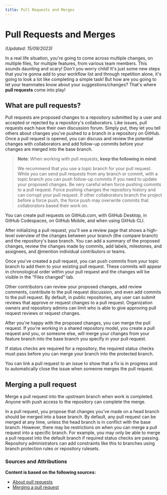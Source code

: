 ```yaml
---
title: Pull Requests and Merges
---
```


# Pull Requests and Merges

_(Updated: 15/09/2023)_

In a real life situation, you're going to come across multiple changes, on multiple files, for multiple features, from various team members. This sounds daunting and scary! Don't you worry child! It's just some new steps that you're gonna add to your workflow list and through repetition alone, it's going to look a lot like completing a simple task! But how are you going to let your teammates know about your suggestions/changes? That's where **pull requests** come into play!

## What are pull requests?

Pull requests are proposed changes to a repository submitted by a user and accepted or rejected by a repository's collaborators. Like issues, pull requests each have their own discussion forum. Simply put, they let you tell others about changes you've pushed to a branch in a repository on GitHub. Once a pull request is opened, you can discuss and review the potential changes with collaborators and add follow-up commits before your changes are merged into the base branch.

> **Note**: When working with pull requests, **keep the following in mind**:
>
> We recommend that you use a topic branch for your pull request. While you can send pull requests from any branch or commit, with a topic branch you can push follow-up commits if you need to update your proposed changes.
> Be very careful when force pushing commits to a pull request. Force pushing changes the repository history and can corrupt your pull request. If other collaborators branch the project before a force push, the force push may overwrite commits that collaborators based their work on.

You can create pull requests on GitHub.com, with GitHub Desktop, in GitHub Codespaces, on GitHub Mobile, and when using GitHub CLI.

After initializing a pull request, you'll see a review page that shows a high-level overview of the changes between your branch (the compare branch) and the repository's base branch. You can add a summary of the proposed changes, review the changes made by commits, add labels, milestones, and assignees, and @mention individual contributors or teams.

Once you've created a pull request, you can push commits from your topic branch to add them to your existing pull request. These commits will appear in chronological order within your pull request and the changes will be visible in the "Files changed" tab.

Other contributors can review your proposed changes, add review comments, contribute to the pull request discussion, and even add commits to the pull request. By default, in public repositories, any user can submit reviews that approve or request changes to a pull request. Organization owners and repository admins can limit who is able to give approving pull request reviews or request changes.

After you're happy with the proposed changes, you can merge the pull request. If you're working in a shared repository model, you create a pull request and you, or someone else, will merge your changes from your feature branch into the base branch you specify in your pull request.

If status checks are required for a repository, the required status checks must pass before you can merge your branch into the protected branch.

You can link a pull request to an issue to show that a fix is in progress and to automatically close the issue when someone merges the pull request.

## Merging a pull request

Merge a pull request into the upstream branch when work is completed. Anyone with push access to the repository can complete the merge.

In a pull request, you propose that changes you've made on a head branch should be merged into a base branch. By default, any pull request can be merged at any time, unless the head branch is in conflict with the base branch. However, there may be restrictions on when you can merge a pull request into a specific branch. For example, you may only be able to merge a pull request into the default branch if required status checks are passing. Repository administrators can add constraints like this to branches using branch protection rules or repository rulesets.

### Sources and Attributions

**Content is based on the following sources:**

- [About pull requests](https://docs.github.com/en/pull-requests/collaborating-with-pull-requests/proposing-changes-to-your-work-with-pull-requests/about-pull-requests)
- [Merging a pull request](https://docs.github.com/en/pull-requests/collaborating-with-pull-requests/incorporating-changes-from-a-pull-request/merging-a-pull-request)